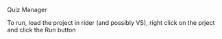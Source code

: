 Quiz Manager

To run, load the project in rider (and possibly VS), right click on the prject and click the Run button